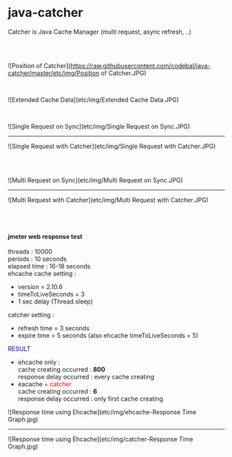 # java-catcher

Catcher is Java Cache Manager (multi request, async refresh, ..)

<br/>
<br/> 

![Position of Catcher](https://raw.githubusercontent.com/codebal/java-catcher/master/etc/img/Position of Catcher.JPG)

<br/>

![Extended Cache Data](etc/img/Extended Cache Data.JPG)

<br/>

![Single Request on Sync](etc/img/Single Request on Sync.JPG)
***
![Single Request with Catcher](etc/img/Single Request with Catcher.JPG)

<br/>
<br/>

![Multi Request on Sync](etc/img/Multi Request on Sync.JPG)
***
![Multi Request with Catcher](etc/img/Multi Request with Catcher.JPG)

<br/>
<br/>

#### **jmeter web response test**  
threads : 10000  
periods : 10 seconds  
elapsed time : 16-18 seconds  
ehcache cache setting :  
  - version = 2.10.6
  - timeToLiveSeconds = 3  
  - 1 sec delay (Thread.sleep)

catcher setting :  
 - refresh time = 3 seconds  
 - expire time = 5 seconds (also ehcache timeToLiveSeconds = 5)

<span style="color:#00f">RESULT</span>  
 - ehcache only :  
      cache creating occurred : **800**  
      response delay occurred : every cache creating  
 - eacache <span style="color:#f00">+ catcher</span>  
      cache creating occurred : **6**  
      response delay occurred : only first cache creating 
      
![Response time using Ehcache](etc/img/ehcache-Response Time Graph.jpg)
***
![Response time using Ehcache](etc/img/catcher-Response Time Graph.jpg)      
